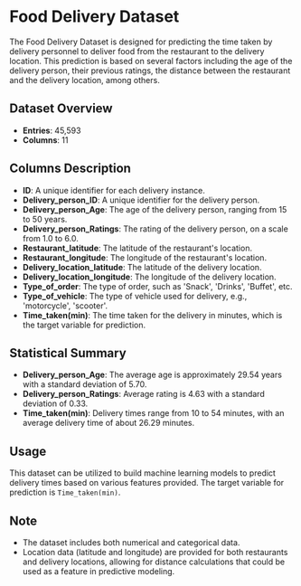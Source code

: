 # Food Delivery Dataset

The Food Delivery Dataset is designed for predicting the time taken by delivery personnel to deliver food from the restaurant to the delivery location. This prediction is based on several factors including the age of the delivery person, their previous ratings, the distance between the restaurant and the delivery location, among others.

## Dataset Overview

- **Entries**: 45,593
- **Columns**: 11

## Columns Description

- **ID**: A unique identifier for each delivery instance.
- **Delivery_person_ID**: A unique identifier for the delivery person.
- **Delivery_person_Age**: The age of the delivery person, ranging from 15 to 50 years.
- **Delivery_person_Ratings**: The rating of the delivery person, on a scale from 1.0 to 6.0.
- **Restaurant_latitude**: The latitude of the restaurant's location.
- **Restaurant_longitude**: The longitude of the restaurant's location.
- **Delivery_location_latitude**: The latitude of the delivery location.
- **Delivery_location_longitude**: The longitude of the delivery location.
- **Type_of_order**: The type of order, such as 'Snack', 'Drinks', 'Buffet', etc.
- **Type_of_vehicle**: The type of vehicle used for delivery, e.g., 'motorcycle', 'scooter'.
- **Time_taken(min)**: The time taken for the delivery in minutes, which is the target variable for prediction.

## Statistical Summary

- **Delivery_person_Age**: The average age is approximately 29.54 years with a standard deviation of 5.70.
- **Delivery_person_Ratings**: Average rating is 4.63 with a standard deviation of 0.33.
- **Time_taken(min)**: Delivery times range from 10 to 54 minutes, with an average delivery time of about 26.29 minutes.

## Usage

This dataset can be utilized to build machine learning models to predict delivery times based on various features provided. The target variable for prediction is `Time_taken(min)`.

## Note

- The dataset includes both numerical and categorical data.
- Location data (latitude and longitude) are provided for both restaurants and delivery locations, allowing for distance calculations that could be used as a feature in predictive modeling.
